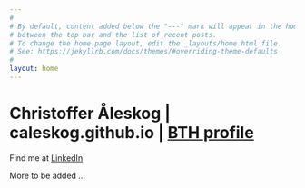 ```yaml
---
#
# By default, content added below the "---" mark will appear in the home page
# between the top bar and the list of recent posts.
# To change the home page layout, edit the _layouts/home.html file.
# See: https://jekyllrb.com/docs/themes/#overriding-theme-defaults
#
layout: home
---
```


# Christoffer Åleskog | caleskog.github.io | [BTH profile](https://www.bth.se/staff/christoffer-aleskog-cck/)
Find me at [LinkedIn](https://www.linkedin.com/in/christoffer-%C3%A5leskog-885109184/)

More to be added ...
